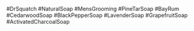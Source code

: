 #DrSquatch #NaturalSoap #MensGrooming #PineTarSoap #BayRum #CedarwoodSoap #BlackPepperSoap #LavenderSoap #GrapefruitSoap #ActivatedCharcoalSoap